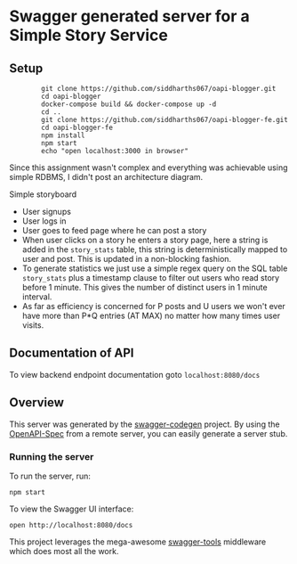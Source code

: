 # Swagger generated server for a Simple Story Service

## Setup
```
        git clone https://github.com/siddharths067/oapi-blogger.git
        cd oapi-blogger
        docker-compose build && docker-compose up -d
        cd ..
        git clone https://github.com/siddharths067/oapi-blogger-fe.git
        cd oapi-blogger-fe
        npm install
        npm start
        echo "open localhost:3000 in browser" 
```

Since this assignment wasn't complex and everything was achievable using simple RDBMS, I didn't post an architecture diagram.

Simple storyboard
- User signups
- User logs in
- User goes to feed page where he can post a story
- When user clicks on a story he enters a story page, here a string is added in the `story_stats` table, this string is deterministically mapped to user and post. This is updated in a non-blocking fashion.
- To generate statistics we just use a simple regex query on the SQL table `story_stats` plus a timestamp clause to filter out users who read story before 1 minute. This gives the number of distinct users in 1 minute interval. 
- As far as efficiency is concerned for P posts and U users we won't ever have more than P*Q entries (AT MAX) no matter how many times user visits.

## Documentation of API
To view backend endpoint documentation goto 
`localhost:8080/docs`

## Overview
This server was generated by the [swagger-codegen](https://github.com/swagger-api/swagger-codegen) project.  By using the [OpenAPI-Spec](https://github.com/OAI/OpenAPI-Specification) from a remote server, you can easily generate a server stub.

### Running the server
To run the server, run:

```
npm start
```

To view the Swagger UI interface:

```
open http://localhost:8080/docs
```

This project leverages the mega-awesome [swagger-tools](https://github.com/apigee-127/swagger-tools) middleware which does most all the work.
